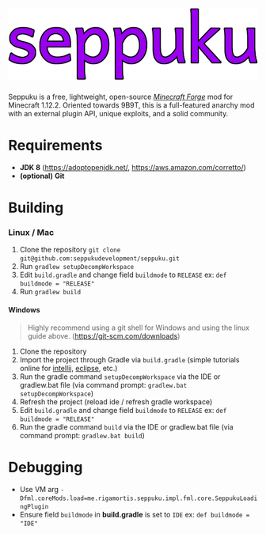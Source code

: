 # ![Seppuku](res/seppuku_full.png)

Seppuku is a free, lightweight, open-source [_Minecraft Forge_](https://files.minecraftforge.net/) mod for Minecraft 1.12.2. Oriented towards 9B9T, this is a full-featured anarchy mod with an external plugin API, unique exploits, and a solid community.

# Requirements
- **JDK 8** (https://adoptopenjdk.net/, https://aws.amazon.com/corretto/)
- __(optional)__ **Git**

# Building

### Linux / Mac
1. Clone the repository `git clone git@github.com:seppukudevelopment/seppuku.git`
2. Run `gradlew setupDecompWorkspace`
3. Edit `build.gradle` and change field `buildmode` to `RELEASE` ex: `def
 buildmode = "RELEASE"`
4. Run `gradlew build`

#### Windows
> Highly recommend using a git shell for Windows and using the linux guide above. (https://git-scm.com/downloads) 
1. Clone the repository
2. Import the project through Gradle via `build.gradle` (simple tutorials online for [intellij](https://stackoverflow.com/questions/31256356/how-to-import-gradle-projects-in-intellij), [eclipse](https://stackoverflow.com/questions/10722773/import-existing-gradle-git-project-into-eclipse), etc.)
3. Run the gradle command `setupDecompWorkspace` via the IDE or gradlew.bat file (via command prompt: `gradlew.bat setupDecompWorkspace`) 
4. Refresh the project (reload ide / refresh gradle workspace)
5. Edit `build.gradle` and change field `buildmode` to `RELEASE` ex: `def
buildmode = "RELEASE"`
6. Run the gradle command `build` via the IDE or gradlew.bat file (via
 command prompt: `gradlew.bat build`) 

# Debugging
- Use VM arg `-Dfml.coreMods.load=me.rigamortis.seppuku.impl.fml.core.SeppukuLoadingPlugin`
- Ensure field `buildmode` in **build.gradle** is set to `IDE` ex: `def buildmode = "IDE"`
